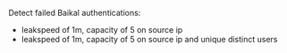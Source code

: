 Detect failed Baikal authentications:

-   leakspeed of 1m, capacity of 5 on source ip
-   leakspeed of 1m, capacity of 5 on source ip and unique distinct users
